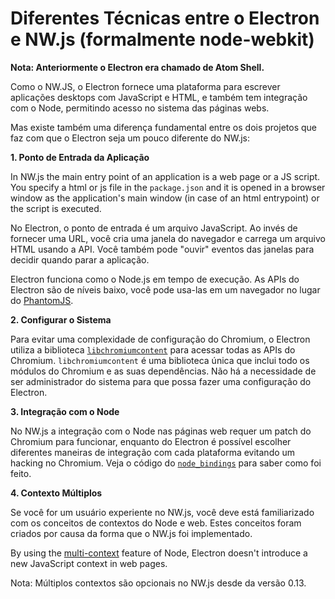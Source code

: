 # Diferentes Técnicas entre o Electron e NW.js (formalmente node-webkit)

**Nota: Anteriormente o Electron era chamado de Atom Shell.**

Como o NW.JS, o Electron fornece uma plataforma para escrever aplicações desktops com JavaScript e HTML, e também tem integração com o Node, permitindo acesso no sistema das páginas webs.

Mas existe também uma diferença fundamental entre os dois projetos que faz com que o Electron seja um pouco diferente do NW.js:

**1. Ponto de Entrada da Aplicação**

In NW.js the main entry point of an application is a web page or a JS script. You specify a html or js file in the `package.json` and it is opened in a browser window as the application's main window (in case of an html entrypoint) or the script is executed.

No Electron, o ponto de entrada é um arquivo JavaScript. Ao invés de fornecer uma URL, você cria uma janela do navegador e carrega um arquivo HTML usando a API. Você também pode "ouvir" eventos das janelas para decidir quando parar a aplicação.

Electron funciona como o Node.js em tempo de execução. As APIs do Electron são de níveis baixo, você pode usa-las em um navegador no lugar do [PhantomJS](http://phantomjs.org/).

**2. Configurar o Sistema**

Para evitar uma complexidade de configuração do Chromium, o Electron utiliza a biblioteca [`libchromiumcontent`](https://github.com/electron/libchromiumcontent) para acessar todas as APIs do Chromium. `libchromiumcontent` é uma biblioteca única que inclui todo os módulos do Chromium e as suas dependências. Não há a necessidade de ser administrador do sistema para que possa fazer uma configuração do Electron.

**3. Integração com o Node**

No NW.js a integração com o Node nas páginas web requer um patch do Chromium para funcionar, enquanto do Electron é possível escolher diferentes maneiras de integração com cada plataforma evitando um hacking no Chromium. Veja o código do [`node_bindings`](https://github.com/electron/electron/tree/master/atom/common) para saber como foi feito.

**4. Contexto Múltiplos**

Se você for um usuário experiente no NW.js, você deve está familiarizado com os conceitos de contextos do Node e web. Estes conceitos foram criados por causa da forma que o NW.js foi implementado.

By using the [multi-context](https://github.com/nodejs/node-v0.x-archive/commit/756b622) feature of Node, Electron doesn't introduce a new JavaScript context in web pages.

Nota: Múltiplos contextos são opcionais no NW.js desde da versão 0.13.
